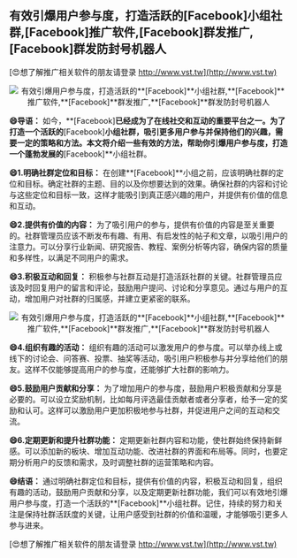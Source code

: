 ## **有效引爆用户参与度，打造活跃的**[Facebook]**小组社群,**[Facebook]**推广软件,**[Facebook]**群发推广,**[Facebook]**群发防封号机器人**

[😍想了解推广相关软件的朋友请登录 http://www.vst.tw](http://www.vst.tw)

 <center><img src="https://vst.tw/MP4/tuiguang/png/2.png" alt="有效引爆用户参与度，打造活跃的**[Facebook]**小组社群,**[Facebook]**推广软件,**[Facebook]**群发推广,**[Facebook]**群发防封号机器人"></center>

**😄导语：**
如今，**[Facebook]**已经成为了在线社交和互动的重要平台之一。为了打造一个活跃的**[Facebook]**小组社群，吸引更多用户参与并保持他们的兴趣，需要一定的策略和方法。本文将介绍一些有效的方法，帮助你引爆用户参与度，打造一个蓬勃发展的**[Facebook]**小组社群。

**😄1.明确社群定位和目标：**
在创建**[Facebook]**小组之前，应该明确社群的定位和目标。确定社群的主题、目的以及你想要达到的效果。确保社群的内容和讨论与这些定位和目标一致，这样才能吸引到真正感兴趣的用户，并提供有价值的信息和互动。

**😄2.提供有价值的内容：**
为了吸引用户的参与，提供有价值的内容是至关重要的。社群管理员应该不断发布有趣、有用、有启发性的帖子和文章，以吸引用户的注意力。可以分享行业新闻、研究报告、教程、案例分析等内容，确保内容的质量和多样性，以满足不同用户的需求。

**😄3.积极互动和回复：**
积极参与社群互动是打造活跃社群的关键。社群管理员应该及时回复用户的留言和评论，鼓励用户提问、讨论和分享意见。通过与用户的互动，增加用户对社群的归属感，并建立更紧密的联系。

 <center><img src="https://vst.tw/MP4/tuiguang/png/2.png" alt="有效引爆用户参与度，打造活跃的**[Facebook]**小组社群,**[Facebook]**推广软件,**[Facebook]**群发推广,**[Facebook]**群发防封号机器人"></center>

**😄4.组织有趣的活动：**
组织有趣的活动可以激发用户的参与度。可以举办线上或线下的讨论会、问答赛、投票、抽奖等活动，吸引用户积极参与并分享给他们的朋友。这样不仅能够提高用户的参与度，还能够扩大社群的影响力。

**😄5.鼓励用户贡献和分享：**
为了增加用户的参与度，鼓励用户积极贡献和分享是必要的。可以设立奖励机制，比如每月评选最佳贡献者或者分享者，给予一定的奖励和认可。这样可以激励用户更加积极地参与社群，并促进用户之间的互动和交流。

**😄6.定期更新和提升社群功能：**
定期更新社群内容和功能，使社群始终保持新鲜感。可以添加新的板块、增加互动功能、改进社群的界面和布局等。同时，也要定期分析用户的反馈和需求，及时调整社群的运营策略和内容。

**😄结语：**
通过明确社群定位和目标，提供有价值的内容，积极互动和回复，组织有趣的活动，鼓励用户贡献和分享，以及定期更新社群功能，我们可以有效地引爆用户参与度，打造一个活跃的**[Facebook]**小组社群。记住，持续的努力和关注是保持社群活跃度的关键，让用户感受到社群的价值和温暖，才能够吸引更多人参与进来。

[😍想了解推广相关软件的朋友请登录 http://www.vst.tw](http://www.vst.tw)



